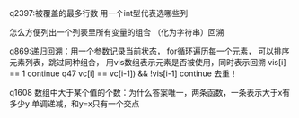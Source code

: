 q2397:被覆盖的最多行数
用一个int型代表选哪些列

怎么方便列出一个列表里所有变量的组合
（化为字符串）回溯

q869:递归回溯：用一个参数记录当前状态，
for循环遍历每一个元素，
可以排序元素列表，跳过同种组合，
用vis数组表示元素是否被使用，同时表示回溯
        vis[i] == 1  continue
q47    vc[i] == vc[i-1]) && !vis[i-1]  continue 去重！

q1608  数组中大于某个值的个数：为什么答案唯一，两条函数，一条表示大于x有多少y
单调递减，和y=x只有一个交点